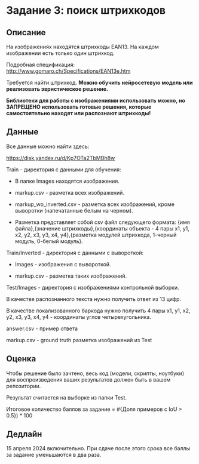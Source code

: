 # Задание 3: поиск штрихкодов

## Описание
На изображениях находятся штрихкоды EAN13. На каждом изображении есть только один штрихкод.

Подробная спецификация: http://www.gomaro.ch/Specifications/EAN13e.htm

Требуется найти штрихкод.
**Можно обучить нейросетевую модель или реализовать эвристическое решение.**

**Библиотеки для работы с изображениями использовать можно, но ЗАПРЕЩЕНО использовать готовые решения, которые самостоятельно находят или распознают штрихкоды!**

## Данные
Все данные можно найти здесь:

https://disk.yandex.ru/d/Kp7OTa2TbMBh8w

Train - директория с данными для обучения:

- В папке Images находятся изображения.

- markup.csv - разметка всех изображений.

- markup_wo_inverted.csv - разметка всех изображений, кроме выворотки (напечатанные белым на черном).

- Разметка представляет собой csv файл следующего формата:
{имя файла},{значение штрихкоды},{координаты объекта - 4 пары x1, y1, x2, y2, x3, y3, x4, y4},{разметка модулей штрихкода, 1-черный модуль, 0-белый модуль}.


Train/Inverted - директория с данными с вывороткой:

- Images - изображения с вывороткой.

- markup.csv - разметка таких изображений.


Test/Images - директория с изображениями контрольной выборки.

В качестве распознанного текста нужно получить ответ из 13 цифр.

В качестве локализованного баркода нужно получить 4 пары x1, y1, x2, y2, x3, y3, x4, y4 - координаты углов четырехугольника. 


answer.csv - пример ответа

markup.csv - ground truth разметка изображений из Test


## Оценка
Чтобы решение было зачтено, весь код (модели, скрипты, ноутбуки) для воспроизведения ваших результатов должен быть в вашем репозитории.

Результат считается на выборке из папки Test.

Итоговое количество баллов за задание = #{Доля примеров с IoU > 0.5}) * 100


## Дедлайн
15 апреля 2024 включительно. При сдаче после этого срока все баллы за задание уменьшаются в два раза.
